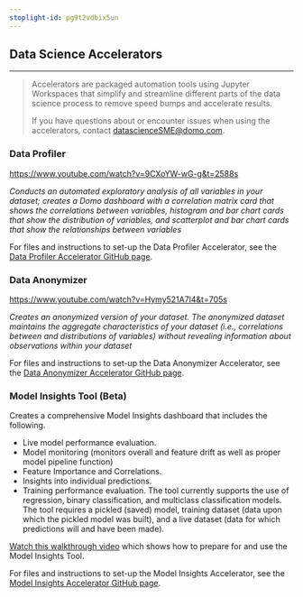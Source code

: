 ```yaml
---
stoplight-id: pg9t2vdbix5un
---
```


## Data Science Accelerators
---
<!-- theme: info -->

> Accelerators are packaged automation tools using Jupyter Workspaces that simplify and streamline different parts of the data science process to remove speed bumps and accelerate results.
>
> If you have questions about or encounter issues when using the accelerators, contact datascienceSME@domo.com.


### Data Profiler

https://www.youtube.com/watch?v=9CXoYW-wG-g&t=2588s

*Conducts an automated exploratory analysis of all variables in your dataset; creates a Domo dashboard with a correlation matrix card that shows the correlations between variables, histogram and bar chart cards that show the distribution of variables, and scatterplot and bar chart cards that show the relationships between variables* 

For files and instructions to set-up the Data Profiler Accelerator, see the [Data Profiler Accelerator GitHub page](https://github.com/domoinc/domo-data-science-resources/tree/main/data_science_accelerators/data_profiler). 


### Data Anonymizer

https://www.youtube.com/watch?v=Hymy521A7l4&t=705s

*Creates an anonymized version of your dataset. The anonymized dataset maintains the aggregate characteristics of your dataset (i.e., correlations between and distributions of variables) without revealing information about observations within your dataset*

For files and instructions to set-up the Data Anonymizer Accelerator, see the [Data Anonymizer Accelerator GitHub page](https://github.com/domoinc/domo-data-science-resources/tree/main/data_science_accelerators/data_anonymizer). 



### Model Insights Tool (Beta)

Creates a comprehensive Model Insights dashboard that includes the following.
- Live model performance evaluation.
- Model monitoring (monitors overall and feature drift as well as proper model pipeline function)
- Feature Importance and Correlations.
- Insights into individual predictions.
- Training performance evaluation.
The tool currently supports the use of regression, binary classification, and multiclass classification models.
  The tool requires a pickled (saved) model, training dataset (data upon which the pickled model was built), and a live dataset (data for which predictions will and have been made).

[Watch this walkthrough video](https://drive.google.com/file/d/1C7ssyocGBzC-ahXOCMODI8acta28yPHY/view) which shows how to prepare for and use the Model Insights Tool.

For files and instructions to set-up the Model Insights Accelerator, see the [Model Insights Accelerator GitHub page](https://github.com/domoinc/domo-data-science-resources/tree/main/data_science_accelerators/model_insights). 


